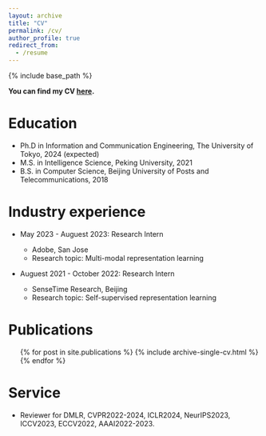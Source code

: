 ```yaml
---
layout: archive
title: "CV"
permalink: /cv/
author_profile: true
redirect_from:
  - /resume
---
```


{% include base_path %}

**You can find my CV [here](https://drive.google.com/file/d/1Mxf-KHpp4WBkhsfTW2vwzx3mh-ib4iAn/view?usp=sharing).**

Education
======
* Ph.D in Information and Communication Engineering, The University of Tokyo, 2024 (expected)
* M.S. in Intelligence Science, Peking University, 2021
* B.S. in Computer Science, Beijing University of Posts and Telecommunications, 2018

Industry experience
======
* May 2023 - Auguest 2023: Research Intern
  * Adobe, San Jose
  * Research topic: Multi-modal representation learning

* Auguest 2021 - October 2022: Research Intern
  * SenseTime Research, Beijing
  * Research topic: Self-supervised representation learning

Publications
======
  <ul>{% for post in site.publications %}
    {% include archive-single-cv.html %}
  {% endfor %}</ul>
  
Service
======
* Reviewer for DMLR, CVPR2022-2024, ICLR2024, NeurIPS2023, ICCV2023, ECCV2022, AAAI2022-2023.
